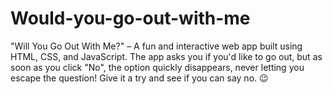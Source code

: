 # Would-you-go-out-with-me
"Will You Go Out With Me?" – A fun and interactive web app built using HTML, CSS, and JavaScript. The app asks you if you'd like to go out, but as soon as you click "No", the option quickly disappears, never letting you escape the question! Give it a try and see if you can say no. 😉
